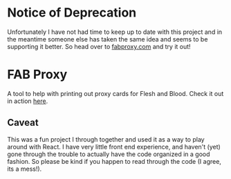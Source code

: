 # Notice of Deprecation

Unfortunately I have not had time to keep up to date with this project and in the meantime someone else has taken the same idea and seems to be supporting it better. So head over to [fabproxy.com](https://fabproxy.com/) and try it out!

# FAB Proxy

A tool to help with printing out proxy cards for Flesh and Blood. Check it out in action [here](https://cgilling.github.io/fab-proxy/).

## Caveat

This was a fun project I through together and used it as a way to play around with React. I have very little front end experience, and haven't (yet) gone through the trouble to actually have the code organized in a good fashion. So please be kind if you happen to read through the code (I agree, its a mess!).
